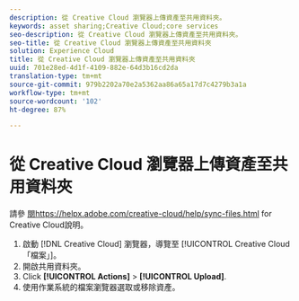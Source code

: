 ```yaml
---
description: 從 Creative Cloud 瀏覽器上傳資產至共用資料夾。
keywords: asset sharing;Creative Cloud;core services
seo-description: 從 Creative Cloud 瀏覽器上傳資產至共用資料夾。
seo-title: 從 Creative Cloud 瀏覽器上傳資產至共用資料夾
solution: Experience Cloud
title: 從 Creative Cloud 瀏覽器上傳資產至共用資料夾
uuid: 701e28ed-4d1f-4109-882e-64d3b16cd2da
translation-type: tm+mt
source-git-commit: 979b2202a70e2a5362aa86a65a17d7c4279b3a1a
workflow-type: tm+mt
source-wordcount: '102'
ht-degree: 87%

---
```



# 從 Creative Cloud 瀏覽器上傳資產至共用資料夾

請參 [閱https://helpx.adobe.com/creative-cloud/help/sync-files.html](https://helpx.adobe.com/tw/creative-cloud/help/sync-creative-cloud-files.html) for Creative Cloud說明。

1. 啟動 [!DNL Creative Cloud] 瀏覽器，導覽至 [!UICONTROL Creative Cloud「檔案」]。
1. 開啟共用資料夾。
1. Click **[!UICONTROL Actions]** > **[!UICONTROL Upload]**.
1. 使用作業系統的檔案瀏覽器選取或移除資產。
